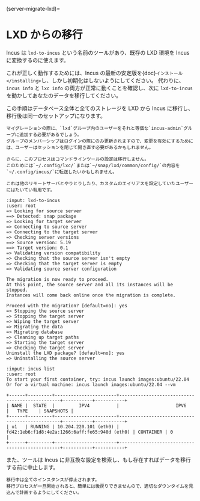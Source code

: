 (server-migrate-lxd)=
# LXD からの移行

Incus は `lxd-to-incus` という名前のツールがあり、既存の LXD 環境を Incus に変換するのに使えます。

これが正しく動作するためには、Incus の最新の安定版を{doc}`インストール </installing>`し、しかし初期化はしないようにしてください。
代わりに、`incus info` と `lxc info` の両方が正常に動くことを確認し、次に `lxd-to-incus` を動かしてあなたのデータを移行してください。

この手順はデータベース全体と全てのストレージを LXD から Incus に移行し、移行後は同一のセットアップになります。

```{note}
マイグレーションの際に、`lxd`グループ内のユーザーをそれと等価な`incus-admin`グループに追加する必要があるでしょう。
グループのメンバーシップはログインの際にのみ更新されますので、変更を有効にするためには、ユーザーはセッションを閉じて開き直す必要があるかもしれません。
```

```{note}
さらに、このプロセスはコマンドラインツールの設定は移行しません。
このためには`~/.config/lxc/`または`~/snap/lxd/common/config/`の内容を`~/.config/incus/`に転送したいかもしれません。

これは他のリモートサーバとやりとりしたり、カスタムのエイリアスを設定していたユーザーにはたいてい有用です。
```

```{terminal}
:input: lxd-to-incus
:user: root
=> Looking for source server
==> Detected: snap package
=> Looking for target server
=> Connecting to source server
=> Connecting to the target server
=> Checking server versions
==> Source version: 5.19
==> Target version: 0.1
=> Validating version compatibility
=> Checking that the source server isn't empty
=> Checking that the target server is empty
=> Validating source server configuration

The migration is now ready to proceed.
At this point, the source server and all its instances will be stopped.
Instances will come back online once the migration is complete.

Proceed with the migration? [default=no]: yes
=> Stopping the source server
=> Stopping the target server
=> Wiping the target server
=> Migrating the data
=> Migrating database
=> Cleaning up target paths
=> Starting the target server
=> Checking the target server
Uninstall the LXD package? [default=no]: yes
=> Uninstalling the source server
```

```{terminal}
:input: incus list
:user: root
To start your first container, try: incus launch images:ubuntu/22.04
Or for a virtual machine: incus launch images:ubuntu/22.04 --vm

+------+---------+-----------------------+------------------------------------------------+-----------+-----------+
| NAME |  STATE  |         IPV4          |                     IPV6                       |   TYPE    | SNAPSHOTS |
+------+---------+-----------------------+------------------------------------------------+-----------+-----------+
| u1   | RUNNING | 10.204.220.101 (eth0) | fd42:1eb6:f1d8:4e2a:1266:6aff:fe65:940d (eth0) | CONTAINER | 0         |
+------+---------+-----------------------+------------------------------------------------+-----------+-----------+
```

また、ツールは Incus に非互換な設定を検索し、もし存在すればデータを移行する前に中止します。

```{warning}
移行中は全てのインスタンスが停止されます。
移行プロセスが一旦開始されると、簡単には後戻りできませんので、適切なダウンタイムを見込んで計画するようにしてください。
```
